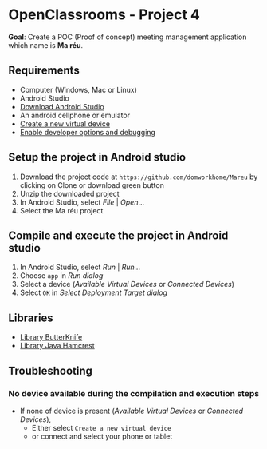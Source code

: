 # OpenClassrooms - Project 4

**Goal**: Create a POC (Proof of concept) meeting management application which name is **Ma réu**.


## Requirements
* Computer (Windows, Mac or Linux)
* Android Studio
* [Download Android Studio](https://developer.android.com/studio)
* An android cellphone or emulator
* [Create a new virtual device](https://developer.android.com/studio/run/managing-avds.html)
* [Enable developer options and debugging](https://developer.android.com/studio/debug/dev-options.html#enable)


## Setup the project in Android studio
1. Download the project code at `https://github.com/domworkhome/Mareu` by clicking on Clone or download green button
2. Unzip the downloaded project
3. In Android Studio, select *File* | *Open*...
4. Select the Ma réu project
     
     
## Compile and execute the project in Android studio
1. In Android Studio, select *Run* | *Run...*
2. Choose `app` in *Run dialog*
3. Select a device (*Available Virtual Devices* or *Connected Devices*)
4. Select `OK` in *Select Deployment Target dialog*

## Libraries
* [Library ButterKnife](https://github.com/JakeWharton/butterknife)
* [Library Java Hamcrest](https://github.com/hamcrest/JavaHamcrest)


## Troubleshooting

### No device available during the compilation and execution steps 
* If none of device is present (*Available Virtual Devices* or *Connected Devices*),
    * Either select `Create a new virtual device`
    * or connect and select your phone or tablet